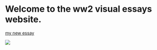 # Welcome to the ww2 visual essays website.

[my new essay](https://jamesjj1979.github.io/us-enters-ww2)



<a href="https://juncture-digital.org"><img src="https://juncture-digital.org/images/ve-button.png"></a>
